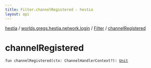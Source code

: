 ```yaml
---
title: Filter.channelRegistered - hestia
layout: api
---
```


<div class='api-docs-breadcrumbs'><a href="../../index.html">hestia</a> / <a href="../index.html">worlds.gregs.hestia.network.login</a> / <a href="index.html">Filter</a> / <a href="./channel-registered.html">channelRegistered</a></div>

# channelRegistered

<div class="signature"><code><span class="keyword">fun </span><span class="identifier">channelRegistered</span><span class="symbol">(</span><span class="parameterName" id="worlds.gregs.hestia.network.login.Filter$channelRegistered(io.netty.channel.ChannelHandlerContext)/ctx">ctx</span><span class="symbol">:</span>&nbsp;<span class="identifier">ChannelHandlerContext</span><span class="symbol">?</span><span class="symbol">)</span><span class="symbol">: </span><a href="https://kotlinlang.org/api/latest/jvm/stdlib/kotlin/-unit/index.html"><span class="identifier">Unit</span></a></code></div>
